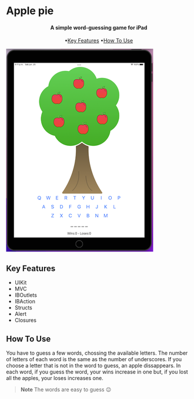 #  Apple pie

<h4 align="center">A simple word-guessing game for iPad</h4>

<p align="center">
  •<a href="#key-features">Key Features</a>
  •<a href="#how-to-use">How To Use</a> 
</p>

![screenshot](ApplePie/Assets.xcassets/Screenshot.png)

## Key Features

* UIKit
* MVC
* IBOutlets
* IBAction
* Structs
* Alert
* Closures


## How To Use

You have to guess a few words, chossing the available letters. The number of letters of each word is the same as the number of underscores. If you choose a letter that is not in the word to guess, an apple dissappears. In each word, if you guess the word, your wins increase in one but, if you lost all the apples, your loses increases one.

> **Note**
> The words are easy to guess 😉
